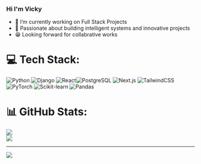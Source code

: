 ### Hi I'm Vicky

- 🌱 I’m currently working on Full Stack Projects
- 🚀 Passionate about building intelligent systems and innovative projects
- 😁 Looking forward for collabrative works


# 💻 Tech Stack:
![Python](https://img.shields.io/badge/-Python-3776AB?logo=python&logoColor=white) ![Django](https://img.shields.io/badge/-Django-092E20?logo=django&logoColor=white) ![React](https://img.shields.io/badge/-React-20232A?logo=react&logoColor=61DAFB)![PostgreSQL](https://img.shields.io/badge/-PostgreSQL-4169E1?logo=postgresql&logoColor=white) ![Next.js](https://img.shields.io/badge/-Next.js-000000?logo=nextdotjs&logoColor=white) ![TailwindCSS](https://img.shields.io/badge/-TailwindCSS-06B6D4?logo=tailwindcss&logoColor=white)![PyTorch](https://img.shields.io/badge/-PyTorch-EE4C2C?logo=pytorch&logoColor=white) ![Scikit-learn](https://img.shields.io/badge/-Scikit--learn-F7931E?logo=scikit-learn&logoColor=white) ![Pandas](https://img.shields.io/badge/-Pandas-150458?logo=pandas&logoColor=white)



# 📊 GitHub Stats:
![](https://github-readme-stats.vercel.app/api?username=Vicky-258&theme=vue-dark&hide_border=false&include_all_commits=false&count_private=false)<br/>
![](https://github-readme-streak-stats.herokuapp.com/?user=Vicky-258&theme=vue-dark&hide_border=false)<br/>

---
[![](https://visitcount.itsvg.in/api?id=Vicky-258&icon=4&color=1)](https://visitcount.itsvg.in)
